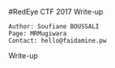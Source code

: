 #RedEye CTF 2017 Write-up

    Author: Soufiane BOUSSALI
    Page: MRMugiwara
    Contact: hello@faidamine.pw

Write-up
